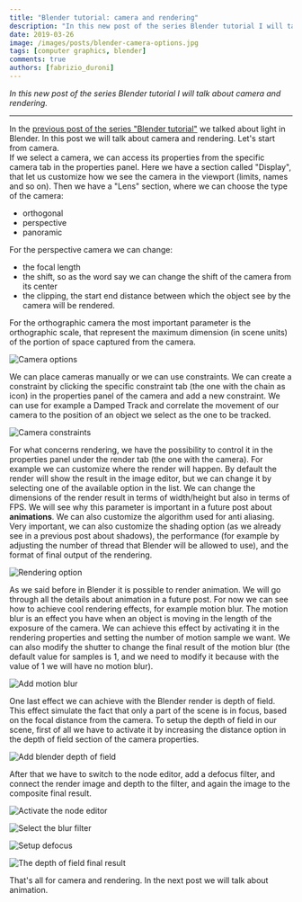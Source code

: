 ```yaml
---
title: "Blender tutorial: camera and rendering"
description: "In this new post of the series Blender tutorial I will talk about camera and rendering."
date: 2019-03-26
image: /images/posts/blender-camera-options.jpg
tags: [computer graphics, blender]
comments: true
authors: [fabrizio_duroni]
---
```


*In this new post of the series Blender tutorial I will talk about camera and rendering.*

---

In the [previous post of the series "Blender tutorial"](/2019/03/25/blender-tutorial-11-light-part-2/) we talked
about light in Blender. In this post we will talk about camera and rendering. Let's start from camera.  
If we select a camera, we can access its properties from the specific camera tab in the properties panel. Here we have a
section called "Display", that let us customize how we see the camera in the viewport (limits, names and so on). Then we
have a "Lens" section, where we can choose the type of the camera:

* orthogonal
* perspective
* panoramic

For the perspective camera we can change:

* the focal length
* the shift, so as the word say we can change the shift of the camera from its center
* the clipping, the start end distance between which the object see by the camera will be rendered.

For the orthographic camera the most important parameter is the orthographic scale, that represent the maximum
dimension (in scene units) of the portion of space captured from the camera.

![Camera options](/images/posts/blender-camera-options.jpg)

We can place cameras manually or we can use constraints. We can create a constraint by clicking the specific constraint
tab (the one with the chain as icon) in the properties panel of the camera and add a new constraint. We can use for
example a Damped Track and correlate the movement of our camera to the position of an object we select as the one to be
tracked.

![Camera constraints](/images/posts/blender-camera-constraints.jpg)

For what concerns rendering, we have the possibility to control it in the properties panel under the render tab (the one
with the camera). For example we can customize where the render will happen. By default the render will show the result
in the image editor, but we can change it by selecting one of the available option in the list. We can change the
dimensions of the render result in terms of width/height but also in terms of FPS. We will see why this parameter is
important in a future post about **animations**. We can also customize the algorithm used for anti aliasing. Very
important, we can also customize the shading option (as we already see in a previous post about shadows), the
performance (for example by adjusting the number of thread that Blender will be allowed to use), and the format of final
output of the rendering.

![Rendering option](/images/posts/blender-render-option.jpg)

As we said before in Blender it is possible to render animation. We will go through all the details about animation in a
future post. For now we can see how to achieve cool rendering effects, for example motion blur. The motion blur is an
effect you have when an object is moving in the length of the exposure of the camera. We can achieve this effect by
activating it in the rendering properties and setting the number of motion sample we want. We can also modify the
shutter to change the final result of the motion blur (the default value for samples is 1, and we need to modify it
because with the value of 1 we will have no motion blur).

![Add motion blur](/images/posts/blender-motion-blur.jpg)

One last effect we can achieve with the Blender render is depth of field. This effect simulate the fact that only a part
of the scene is in focus, based on the focal distance from the camera. To setup the depth of field in our scene, first
of all we have to activate it by increasing the distance option in the depth of field section of the camera properties.

![Add blender depth of field](/images/posts/blender-depth-of-field-1.jpg)

After that we have to switch to the node editor, add a defocus filter, and connect the render image and depth to the
filter, and again the image to the composite final result.

![Activate the node editor](/images/posts/blender-depth-of-field-2.jpg)

![Select the blur filter](/images/posts/blender-depth-of-field-3.jpg)

![Setup defocus](/images/posts/blender-depth-of-field-4.jpg)

![The depth of field final result](/images/posts/blender-depth-of-field-5.jpg)

That's all for camera and rendering. In the next post we will talk about animation.
